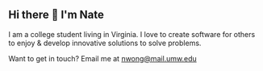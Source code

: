 ## Hi there 👋 I'm Nate
I am a college student living in Virginia. I love to create software for others to enjoy & develop innovative solutions to solve problems. 
 
Want to get in touch? Email me at nwong@mail.umw.edu
